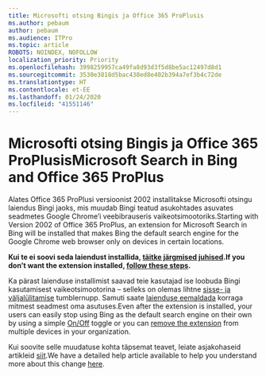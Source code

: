 ```yaml
---
title: Microsofti otsing Bingis ja Office 365 ProPlusis
ms.author: pebaum
author: pebaum
ms.audience: ITPro
ms.topic: article
ROBOTS: NOINDEX, NOFOLLOW
localization_priority: Priority
ms.openlocfilehash: 3998259957ca49fa8d93d3f5d8be5ac12497d8d1
ms.sourcegitcommit: 3530e3818d5bac438ed8e402b394a7ef3b4c72de
ms.translationtype: HT
ms.contentlocale: et-EE
ms.lasthandoff: 01/24/2020
ms.locfileid: "41551146"
---
```

# <a name="microsoft-search-in-bing-and-office-365-proplus"></a><span data-ttu-id="96eca-102">Microsofti otsing Bingis ja Office 365 ProPlusis</span><span class="sxs-lookup"><span data-stu-id="96eca-102">Microsoft Search in Bing and Office 365 ProPlus</span></span>

<span data-ttu-id="96eca-103">Alates Office 365 ProPlusi versioonist 2002 installitakse Microsofti otsingu laiendus Bingi jaoks, mis muudab Bingi teatud asukohtades asuvates seadmetes Google Chrome’i veebibrauseris vaikeotsimootoriks.</span><span class="sxs-lookup"><span data-stu-id="96eca-103">Starting with Version 2002 of Office 365 ProPlus, an extension for Microsoft Search in Bing will be installed that makes Bing the default search engine for the Google Chrome web browser only on devices in certain locations.</span></span>

<span data-ttu-id="96eca-104">**Kui te ei soovi seda laiendust installida, [täitke järgmised juhised](https://docs.microsoft.com/deployoffice/microsoft-search-bing#how-to-exclude-the-extension-for-microsoft-search-in-bing-from-being-installed).**</span><span class="sxs-lookup"><span data-stu-id="96eca-104">**If you don’t want the extension installed, [follow these steps](https://docs.microsoft.com/deployoffice/microsoft-search-bing#how-to-exclude-the-extension-for-microsoft-search-in-bing-from-being-installed).**</span></span>

<span data-ttu-id="96eca-105">Ka pärast laienduse installimist saavad teie kasutajad ise loobuda Bingi kasutamisest vaikeotsimootorina – selleks on olemas lihtne [sisse- ja väljalülitamise](https://docs.microsoft.com/deployoffice/microsoft-search-bing#change-whether-bing-is-the-default-search-engine-for-google-chrome) tumblernupp. Samuti saate [laienduse eemaldada](https://docs.microsoft.com/deployoffice/microsoft-search-bing#how-to-remove-the-extension-after-its-been-installed) korraga mitmest seadmest oma asutuses.</span><span class="sxs-lookup"><span data-stu-id="96eca-105">Even after the extension is installed, your users can easily stop using Bing as the default search engine on their own by using a simple [On/Off](https://docs.microsoft.com/deployoffice/microsoft-search-bing#change-whether-bing-is-the-default-search-engine-for-google-chrome) toggle or you can [remove the extension](https://docs.microsoft.com/deployoffice/microsoft-search-bing#how-to-remove-the-extension-after-its-been-installed) from multiple devices in your organization.</span></span>

<span data-ttu-id="96eca-106">Kui soovite selle muudatuse kohta täpsemat teavet, leiate asjakohaseid artikleid [siit](https://docs.microsoft.com/deployoffice/microsoft-search-bing).</span><span class="sxs-lookup"><span data-stu-id="96eca-106">We have a detailed help article available to help you understand more about this change [here](https://docs.microsoft.com/deployoffice/microsoft-search-bing).</span></span>
